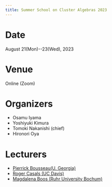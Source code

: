 ```yaml
---
title: Summer School on Cluster Algebras 2023
---
```


# Date
August 21(Mon)--23(Wed), 2023

# Venue
Online (Zoom)

# Organizers
- Osamu Iyama
- Yoshiyuki Kimura
- Tomoki Nakanishi (chief)
- Hironori Oya

# Lecturers

- [Pierrick Bousseau(U. Georgia)](https://sites.google.com/view/pierrick-bousseau) 
- [Roger Casals (UC Davis)](https://www.math.ucdavis.edu/~casals/)
- [Magdalena Boos (Ruhr University Bochum)](https://www.ruhr-uni-bochum.de/ffm/Lehrstuehle/Algebra/boos.html)